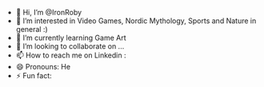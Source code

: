 - 👋 Hi, I’m @IronRoby
- 👀 I’m interested in Video Games, Nordic Mythology, Sports and Nature in general :)
- 🌱 I’m currently learning Game Art
- 💞️ I’m looking to collaborate on ...
- 📫 How to reach me on Linkedin : 
- 😄 Pronouns: He
- ⚡ Fun fact: 

<!---
IronRoby/IronRoby is a ✨ special ✨ repository because its `README.md` (this file) appears on your GitHub profile.
You can click the Preview link to take a look at your changes.
--->
